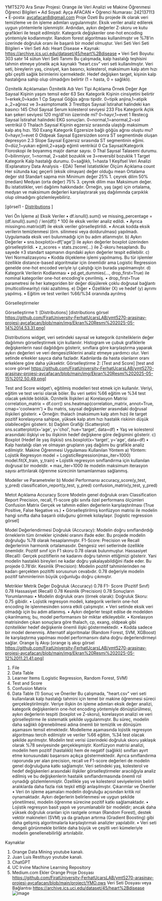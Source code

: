 YMT5270 Ara Sınav Projesi: Orange ile Veri Analizi ve Makine Öğrenmesi
Öğrenci Bilgileri
•	Ad Soyad: Ayça AFACAN
•	Öğrenci Numarası: 242137113
•	E-posta: aycafacan8@gmail.com
Proje Özeti
Bu projede ilk olarak veri temizleme ve ön işleme adımları uygulanmıştır. Eksik veriler analiz edilerek uygun yöntemlerle işlenmiştir. Ardından, aykırı değerler Z-skoru ve kutu grafikleri ile tespit edilmiştir. Kategorik değişkenler one-hot encoding yöntemiyle kodlanmıştır.
Random forest algoritması kullanılmıştır ve %78’in üzerinde doğruluk oranı ile başarılı bir model olmuştur. 
Veri Seti
Veri Seti Bilgileri
•	Veri Seti Adı: Heart Disease 
•	Kaynak: https://archive.ics.uci.edu/dataset/45/heart%2Bdisease
•	Veri Seti Boyutu: 303 satır 14 sütun
Veri Seti Tanımı
Bu çalışmada, kalp hastalığı teşhisini tahmin etmeye yönelik açık kaynaklı “heart.csv” veri seti kullanılmıştır. Veri seti, bireylerin yaş, cinsiyet, kan basıncı, kolesterol, maksimum kalp atım hızı gibi çeşitli sağlık birimlerini içermektedir. Hedef değişken target, kişinin kalp hastalığına sahip olup olmadığını belirtir (1 = hasta, 0 = sağlıklı).


Öznitelik Açıklamaları
Öznitelik Adı	Veri Tipi	Açıklama	Örnek Değer
Age	Sayısal	Kişinin yaşını temsil eder	63
Sex	Kategorik	Kişinin cinsiyetini belirtir 1=erkek,0=kadın	1
Cp	Sayısal	Göğüs ağrısı tipidir. 0=tipik anjina,1=atipik a.,2=ağrısız ve 3=asimptomatik	3
Trestbps	Sayısal	İstirahat halindeki kan basıncı	145
Chol	Sayısal	Serum kolesterol seviyesi	233
Fbs	Kategorik	Açlık kan şekeri seviyesi 120 mg/dl'nin üzerinde mi? 0=hayır,1=evet	1
Restecg	Sayısal	İstirahat halindeki EKG sonuçları. 0=normal,1=anormal,2=sol ventrikül	0
Thalach	Sayısal	Kişinin egzersiz sırasında ulaştığı maksimum kalp atış hızı.	150
Exang	Kategorik	Egzersize bağlı göğüs ağrısı oluştu mu? 0=hayır,1=evet	0
Oldpeak	Sayısal	Egzersizden sonra ST segmentinde oluşan depresyon	2.3
Slope	Sayısal	Egzersiz sırasında ST segmentinin eğimi. 0=düz,1=yukarı eğimli,2=aşağı eğimli ventrikül	0
Ca	Sayısal/Kategorik	Floroskopi ile boyanmış majör damar sayısı.	0
Thal	Sayısal	Talasemi durumu. 0=bilinmiyor, 1=normal, 2=sabit bozuklık ve 3=reversibl bozuklık	1
Target	Kategorik	Kalp hastalığı durumu. 0=sağlıklı, 1=hasta	1
Keşifsel Veri Analizi (Explanatory Data Analysis - EDA)
Temel İstatistikler
Ölçüm	Açıklama
count	        Her sütunda kaç geçerli (eksik olmayan) değer olduğu
mean	        Ortalama değer
std	        Standart sapma
min	        Minimum değer
25%	        1. çeyrek dilim
50% (median)	        Medyan (orta değer)
75%	        3. çeyrek dilim
max	        Maksimum değer.  
Bu istatistikler, veri dağılımı hakkındadır. Örneğin, yaş (age) için ortalama, medyan ve maksimum değerleri karşılaştırarak yaş dağılımında çarpıklık olup olmadığını gözlemleyebiliriz.

 [görsel1 - [Distributions](https://github.com/FiratUniversity-FerhatUcarsLAB/ymt5270-arasinav-projesi-aycafacan/blob/main/img/Ekran%20Resmi%202025-05-14%2014.53.31.png) ]

Veri Ön İşleme
a) Eksik Veriler
•	df.isnull().sum() ve missing_percentage = (df.isnull().sum() / len(df)) * 100 ile eksik veriler analiz edildi.
•	Ayrıca missingno.matrix(df) ile eksik veriler görselleştirildi.
•	Ancak kodda eksik verilerin temizlenmesi (örn. silinmesi veya doldurulması) yapılmadı. Uygulamada eksik veri bulunmadığı için bu adım atlanmıştır. 
b) Aykırı Değerler
•	sns.boxplot(x=df['age']) ile aykırı değerler boxplot üzerinden görselleştirildi.
•	z_scores = stats.zscore(...) ile Z-skoru hesaplandı. Bu sayede ±3 standart sapmanın dışındaki aykırı değerler tespit edilebilir.
c) Veri Normalizasyonu
•	Kodda ölçekleme işlemi yapılmamış. Bu tür işlemler özellikle distance-based algoritmalar için önemlidir ama Logistic Regression genelde one-hot encoded veriyle iyi çalıştığı için burada yapılmamıştır.
d) Kategorik Verilerin Kodlanması
•	pd.get_dummies(..., drop_first=True) ile nominal kategoriler one-hot encoding'e çevrilmiş.
•	drop_first=True parametresi ile her kategoriden bir değer düşülerek çoklu doğrusal bağlantı (multicollinearity) riski azaltılmış.
e) Diğer
•	Özellikler (X) ve hedef (y) ayrımı yapılmış.
•	Eğitim ve test verileri %66/%34 oranında ayrılmış 

Görselleştirmeler


Görselleştirme 1: [Distributions]
[distributions görsel   https://github.com/FiratUniversity-FerhatUcarsLAB/ymt5270-arasinav-projesi-aycafacan/blob/main/img/Ekran%20Resmi%202025-05-14%2014.53.31.png]
  
Distributions widget, veri setindeki sayısal ve kategorik özniteliklerin değer dağılımını görselleştirmek için kullanılır. Histogram ve çubuk grafiklerle değişkenlerin nasıl dağıldığını gösterir, sınıflara göre karşılaştırma yaparak aykırı değerleri ve veri dengesizliklerini analiz etmeye yardımcı olur. Veri setinde erkekler sayıca daha fazladır. Kadınlarda da hasta olanların oranı erkeklere göre daha yüksektir.
Görselleştirme 2: [Test and Score]
[test and score görsel  https://github.com/FiratUniversity-FerhatUcarsLAB/ymt5270-arasinav-projesi-aycafacan/blob/main/img/Ekran%20Resmi%202025-05-15%2012.50.49.png]


 










Test and Score widget’ı, eğitilmiş modelleri test etmek için kullanılır. Veriyi, eğitim ve test verisi olarak böler. Bu veri setini %66 eğitim ve %34 test olacak şekilde böldük.
Öznitelik İlişkileri
a) Korelasyon Matrisi
correlation_matrix = df.corr()
sns.heatmap(correlation_matrix, annot=True, cmap='coolwarm')
•	Bu matris, sayısal değişkenler arasındaki doğrusal ilişkileri gösterir.
•	Örneğin: thalach (maksimum kalp atım hızı) ile target pozitif korelasyona sahipse, yüksek kalp atım hızı hastalık riskinin düşük olabileceğini gösterir.
b) Dağılım Grafiği (Scatterplot)
sns.scatterplot(x='age', y='chol', hue='target', data=df)
•	Yaş ve kolesterol arasındaki ilişkiyi ve bu ilişkinin hedef değişkene göre değişimini gösterir.
c) Boxplot (Hedef ile yaş ilişkisi)
sns.boxplot(x='target', y='age', data=df)
•	Kalp hastalığı olan ve olmayan grupların yaş dağılımı bu grafikle analiz edilmiştir.
Makine Öğrenmesi Uygulaması
Kullanılan Yöntem
a) Yöntem: Lojistik Regresyon
model = LogisticRegression(max_iter=1000)
model.fit(X_train, y_train)
•	Lojistik regresyon sınıflandırma için kullanılan doğrusal bir modeldir.
•	max_iter=1000 ile modelin maksimum iterasyon sayısı arttırılarak öğrenme sürecinin tamamlanması sağlanmış.

Modeller ve Parametreler
b) Model Performansı
accuracy_score(y_test, y_pred)
classification_report(y_test, y_pred)
confusion_matrix(y_test, y_pred)

Metot	Açıklama
Accuracy Score	     Modelin genel doğruluk oranı
Classification Report	     Precision, recall, f1-score gibi sınıfa özel performans ölçümleri
Confusion Matrix	     Gerçek ve tahmin edilen değerlerin karşılaştırılması (True      Positive, False Negative vs.)
•	Görselleştirilmiş konfüzyon matrisi ile modelin hangi sınıfta daha başarılı olduğunu görmek kolaylaşır.
[logistic regression görsel]
 





Model Değerlendirmesi
Doğruluk (Accuracy): Modelin doğru sınıflandırdığı örneklerin tüm örnekler içindeki oranını ifade eder. Bu projede modelin doğruluğu %78 olarak hesaplanmıştır.
F1-Score: Precision ve Recall değerlerinin harmonik ortalamasıdır. Dengesiz veri setlerinde özellikle önemlidir. Pozitif sınıf için F1 skoru 0.78 olarak bulunmuştur.
Hassasiyet (Recall): Gerçek pozitiflerin ne kadarını doğru tahmin ettiğimizi gösterir. Yani modelin hastalıklı bireyleri ne kadar doğru yakalayabildiğini ifade eder. Bu projede 0.78’dir.
Kesinlik (Precision): Modelin pozitif tahminlerinden ne kadarı gerçekten pozitifti sorusunun cevabıdır. 0.78 değeriyle modelin pozitif tahminlerinin büyük çoğunluğu doğru çıkmıştır.

Metrikler
Metrik	Değer
Doğruluk (Accuracy)	0.78
F1- Score (Pozitif Sınıf)	0.78
Hassasiyet (Recall)	0.78
Kesinlik (Precision)	0.78
Sonuçların Yorumlanması
•	Modelin doğruluk oranı (örnek olarak): Doğruluk Skoru: 0.75 gibidir.
•	Lojistik regresyon modeli, kategorik verilerin one-hot encoding ile işlenmesinden sonra etkili çalışmıştır.
•	Veri setinde eksik veri olmadığı için bu adım atlanmış.
•	Aykırı değerler tespit edilse de modelden çıkarılmamış; bu, model performansını bir miktar etkileyebilir.
•	Korelasyon matrisinden çıkan sonuçlara göre thalach, cp, exang, oldpeak gibi öznitelikler hedef değişkenle önemli ilişki göstermektedir.
•	Kodda sadece bir model denenmiş. Alternatif algoritmalar (Random Forest, SVM, XGBoost) ile karşılaştırma yapılması model performansını daha doğru değerlendirmeyi sağlar.
Orange İş Akışı
[orange iş akışı görsel     https://github.com/FiratUniversity-FerhatUcarsLAB/ymt5270-arasinav-projesi-aycafacan/blob/main/img/Ekran%20Resmi%202025-05-12%2011.21.41.png]

1.	File
2.	Data Table
3.	Learner Items (Logistic Regression, Random Forest, SVM)
4.	Test and Score
5.	Confusion Matrix
6.	Data Table (1)
Sonuç ve Öneriler
Bu çalışmada, "heart.csv" veri seti kullanılarak kalp hastalığı tahmini için temel bir makine öğrenmesi süreci gerçekleştirilmiştir. Veriye ilişkin ön işleme adımları eksik değer analizi, kategorik değişkenlerin one-hot encoding yöntemiyle dönüştürülmesi, aykırı değerlerin tespiti (boxplot ve Z-skoru), korelasyon analizi ve veri görselleştirme ile sistematik şekilde uygulanmıştır. Bu süreç, modelin daha sağlıklı öğrenebilmesi adına önemli bir temizlik ve dönüşüm aşamasını temsil etmektedir.
Modelleme aşamasında lojistik regresyon algoritması tercih edilmiştir ve veriler %66 eğitim, %34 test olacak şekilde ayrılmıştır. Modelin test verisi üzerindeki doğruluk skoru yaklaşık olarak %78 seviyesinde gerçekleşmiştir. Konfüzyon matrisi analizi, modelin hem pozitif (hastalıklı) hem de negatif (sağlıklı) sınıfları ayırt etme konusundaki başarısını açıkça göstermektedir. Ayrıca sınıflandırma raporunda yer alan precision, recall ve F1-score değerleri de modelin genel doğruluğuna katkı sağlamıştır.
Veri setindeki yaş, kolesterol ve hedef değişkenleri arasındaki ilişkiler görselleştirmeler aracılığıyla analiz edilmiş ve bu değişkenlerin hastalık sınıflandırmasında önemli rol oynadığı gözlemlenmiştir. Özellikle yaş ve kolesterol seviyelerinin belirli aralıklarda daha fazla risk teşkil ettiği anlaşılmıştır.
Çıkarımlar ve Öneriler
•	Veri ön işleme aşamaları modelin doğruluğu açısından kritik rol oynamaktadır. Aykırı değerlerin belirlenmesi ve uygun şekilde yönetilmesi, modelin öğrenme sürecine pozitif katkı sağlamaktadır.
•	Lojistik regresyon basit yapılı ve yorumlanabilir bir modeldir; ancak daha yüksek doğruluk oranları için rastgele orman (Random Forest), destek vektör makineleri (SVM) ya da gradyan artırma (Gradient Boosting) gibi daha gelişmiş algoritmalarla karşılaştırmalı analizler yapılabilir.
•	Veri seti dengeli görünmekle birlikte daha büyük ve çeşitli veri kümeleriyle modelin genellenebilirliği artırılabilir.

Kaynaklar
1.	Orange Data Mining youtube kanalı.
2.	Juan Luis Restituyo youtube kanalı.
3.	ChatGPT
4.	UC Irvine Machine Learning Repository
5.	Medium.com
Ekler
Orange Proje Dosyası
https://github.com/FiratUniversity-FerhatUcarsLAB/ymt5270-arasinav-projesi-aycafacan/blob/main/project/YMO.ows
Veri Seti Dosyası veya Bağlantısı
https://archive.ics.uci.edu/dataset/45/heart%2Bdisease  
![image](https://github.com/user-attachments/assets/6cf1c26c-c497-4ba2-8030-a16bf4c29726)
